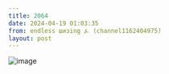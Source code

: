 ```yaml
---
title: 2064
date: 2024-04-19 01:03:35
from: endless шизing ⍼ (channel1162404975)
layout: post
---
```


![image](photos/photo_330@19-04-2024_01-03-35.jpg)


